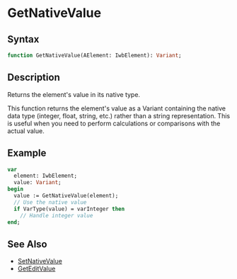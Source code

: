 # GetNativeValue

## Syntax

```pascal
function GetNativeValue(AElement: IwbElement): Variant;
```

## Description

Returns the element's value in its native type.

This function returns the element's value as a Variant containing the native data type (integer, float, string, etc.) rather than a string representation. This is useful when you need to perform calculations or comparisons with the actual value.

## Example

```pascal
var
  element: IwbElement;
  value: Variant;
begin
  value := GetNativeValue(element);
  // Use the native value
  if VarType(value) = varInteger then
    // Handle integer value
end;
```

## See Also

- [SetNativeValue](IwbElement_SetNativeValue.md)
- [GetEditValue](IwbElement_GetEditValue.md)
